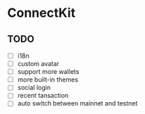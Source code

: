# ConnectKit

## TODO

- [ ] i18n
- [ ] custom avatar
- [ ] support more wallets
- [ ] more built-in themes
- [ ] social login
- [ ] recent tansaction
- [ ] auto switch between mainnet and testnet
